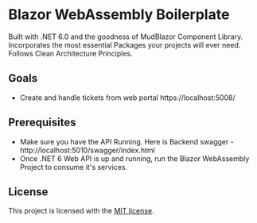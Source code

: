 # Blazor WebAssembly Boilerplate 
Built with .NET 6.0 and the goodness of MudBlazor Component Library. Incorporates the most essential Packages your projects will ever need. Follows Clean Architecture Principles.

## Goals
- Create and handle tickets from web portal https://localhost:5008/

## Prerequisites

- Make sure you have the API Running. Here is  Backend swagger - http://localhost:5010/swagger/index.html
- Once .NET 6 Web API is up and running, run the Blazor WebAssembly Project to consume it's services.

## License

This project is licensed with the [MIT license](LICENSE).
